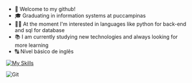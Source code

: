 - 👋 Welcome to my github!
- 🎓 Graduating in information systems at puccampinas
- 👨‍💻 At the moment I'm interested in languages ​​like python for back-end and sql for database
- 📚 I am currently studying new technologies and always looking for more learning
- 🔠 Nível básico de inglês

[![My Skills](https://skillicons.dev/icons?i=py,mysql,git,notion&perline=10)](https://skillicons.dev)

<!---
matheuschagasb/matheuschagasb is a ✨ special ✨ repository because its `README.md` (this file) appears on your GitHub profile.
You can click the Preview link to take a look at your changes.
--->
![Git](https://github.com/matheuschagasb/matheuschagasb/assets/161663834/792e95b4-e1ed-430b-b456-f471410324f5)
